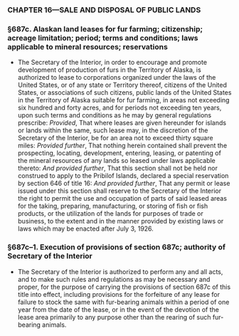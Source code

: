### **CHAPTER 16—SALE AND DISPOSAL OF PUBLIC LANDS**

### §687c. Alaskan land leases for fur farming; citizenship; acreage limitation; period; terms and conditions; laws applicable to mineral resources; reservations
* The Secretary of the Interior, in order to encourage and promote development of production of furs in the Territory of Alaska, is authorized to lease to corporations organized under the laws of the United States, or of any state or Territory thereof, citizens of the United States, or associations of such citizens, public lands of the United States in the Territory of Alaska suitable for fur farming, in areas not exceeding six hundred and forty acres, and for periods not exceeding ten years, upon such terms and conditions as he may by general regulations prescribe: _Provided_, That where leases are given hereunder for islands or lands within the same, such lease may, in the discretion of the Secretary of the Interior, be for an area not to exceed thirty square miles: _Provided further_, That nothing herein contained shall prevent the prospecting, locating, development, entering, leasing, or patenting of the mineral resources of any lands so leased under laws applicable thereto: _And provided further_, That this section shall not be held nor construed to apply to the Pribilof Islands, declared a special reservation by section 646 of title 16: _And provided further_, That any permit or lease issued under this section shall reserve to the Secretary of the Interior the right to permit the use and occupation of parts of said leased areas for the taking, preparing, manufacturing, or storing of fish or fish products, or the utilization of the lands for purposes of trade or business, to the extent and in the manner provided by existing laws or laws which may be enacted after July 3, 1926.

### §687c–1. Execution of provisions of section 687c; authority of Secretary of the Interior
* The Secretary of the Interior is authorized to perform any and all acts, and to make such rules and regulations as may be necessary and proper, for the purpose of carrying the provisions of section 687c of this title into effect, including provisions for the forfeiture of any lease for failure to stock the same with fur-bearing animals within a period of one year from the date of the lease, or in the event of the devotion of the lease area primarily to any purpose other than the rearing of such fur-bearing animals.